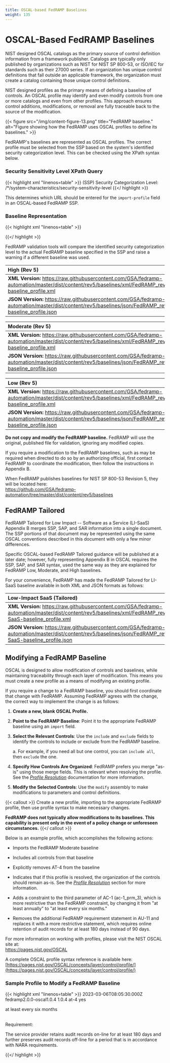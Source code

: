 ```yaml
---
title: OSCAL-based FedRAMP Baselines
weight: 135
---
```

# OSCAL-Based FedRAMP Baselines

NIST designed OSCAL catalogs as the primary source of control definition
information from a framework publisher. Catalogs are typically only
published by organizations such as NIST for NIST SP 800-53, or ISO/IEC
for standards such as their 27000 series. If an organization has unique
control definitions that fall outside an applicable framework, the
organization must create a catalog containing those unique control
definitions.

NIST designed profiles as the primary means of defining a baseline of
controls. An OSCAL profile may identify and even modify controls from
one or more catalogs and even from other profiles. This approach ensures
control additions, modifications, or removal are fully traceable back to
the source of the modification.

{{< figure src="/img/content-figure-13.png" title="FedRAMP baseline." alt="Figure showing how the FedRAMP uses OSCAL profiles to define its baselines." >}}

FedRAMP\'s baselines are represented as OSCAL profiles. The correct
profile must be selected from the SSP based on the system\'s identified
security categorization level. This can be checked using the XPath
syntax below.

### Security Sensitivity Level XPath Query
{{< highlight xml "linenos=table" >}}
  (SSP) Security Categorization Level:
    /*/system-characteristics/security-sensitivity-level
{{</ highlight >}}

This determines which URL should be entered for the `import-profile` field
in an OSCAL-based FedRAMP SSP.

### Baseline Representation
{{< highlight xml "linenos=table" >}}
  <!-- metadata -->
  <!-- This must point to the appropriate FedRAMP Baseline -->
  <import-profile
  href="https://path/to/FedRAMP_MODERATE-baseline_profile.xml"/>
  <!-- system-characteristics -->
{{</ highlight >}}

FedRAMP validation tools will compare the identified security
categorization level to the actual FedRAMP baseline specified in the SSP
and raise a warning if a different baseline was used.

|**High (Rev 5)**|
| :-- |
| **XML Version:** <https://raw.githubusercontent.com/GSA/fedramp-automation/master/dist/content/rev5/baselines/xml/FedRAMP_rev5_HIGH-baseline_profile.xml>|
| **JSON Version:** <https://raw.githubusercontent.com/GSA/fedramp-automation/master/dist/content/rev5/baselines/json/FedRAMP_rev5_HIGH-baseline_profile.json>|

|**Moderate (Rev 5)**|
| :-- |
| **XML Version:** <https://raw.githubusercontent.com/GSA/fedramp-automation/master/dist/content/rev5/baselines/xml/FedRAMP_rev5_MODERATE-baseline_profile.xml>|
| **JSON Version:** <https://raw.githubusercontent.com/GSA/fedramp-automation/master/dist/content/rev5/baselines/json/FedRAMP_rev5_MODERATE-baseline_profile.json>|

|**Low (Rev 5)**|
| :-- |
| **XML Version:** <https://raw.githubusercontent.com/GSA/fedramp-automation/master/dist/content/rev5/baselines/xml/FedRAMP_rev5_LOW-baseline_profile.xml>|
| **JSON Version:** <https://raw.githubusercontent.com/GSA/fedramp-automation/master/dist/content/rev5/baselines/json/FedRAMP_rev5_LOW-baseline_profile.json>|

**Do not copy and modify the FedRAMP baseline.** FedRAMP will use the
original, published file for validation, ignoring any modified copies.

If you require a modification to the FedRAMP baselines, such as may be
required when directed to do so by an authorizing official, first
contact FedRAMP to coordinate the modification, then follow the
instructions in Appendix B.

When FedRAMP publishes baselines for NIST SP 800-53 Revision 5, they
will be located here:\
<https://github.com/GSA/fedramp-automation/tree/master/dist/content/rev5/baselines>

## FedRAMP Tailored

FedRAMP Tailored for Low Impact -- Software as a Service (LI-SaaS)
Appendix B merges SSP, SAP, and SAR information into a single document.
The SSP portions of that document may be represented using the same
OSCAL conventions described in this document with only a few minor
differences.

Specific OSCAL-based FedRAMP Tailored guidance will be published at a
later date; however, fully representing Appendix B in OSCAL requires the
SSP, SAP, and SAR syntax, used the same way as they are explained for
FedRAMP Low, Moderate, and High baselines.

For your convenience, FedRAMP has made the FedRAMP Tailored for LI-SaaS
baseline available in both XML and JSON formats as follows:

|**Low-Impact SaaS (Tailored)**|
| :-- |
| **XML Version:** <https://raw.githubusercontent.com/GSA/fedramp-automation/master/dist/content/rev5/baselines/xml/FedRAMP_rev5_LI-SaaS-baseline_profile.xml>|
| **JSON Version:** <https://raw.githubusercontent.com/GSA/fedramp-automation/master/dist/content/rev5/baselines/json/FedRAMP_rev5_LI-SaaS-baseline_profile.json>|

## Modifying a FedRAMP Baseline

OSCAL is designed to allow modification of controls and baselines, while
maintaining traceability through each layer of modification. This means
you must create a new profile as a means of modifying an existing
profile.

If you require a change to a FedRAMP baseline, you should first
coordinate that change with FedRAMP. Assuming FedRAMP
agrees with the change, the correct way to implement the change is as
follows:

1.  **Create a new, blank OSCAL Profile.**

2.  **Point to the FedRAMP Baseline**: Point it to the appropriate
    FedRAMP baseline using an `import` field.

3.  **Select the Relevant Controls**: Use the `include` and `exclude` fields
    to identify the controls to include or exclude from the FedRAMP
    baseline.

    a.  For example, if you need all but one control, you can `include all`, then `exclude` the one.

4.  **Specify How Controls Are Organized**: FedRAMP prefers you merge
    \"as-is\" using those merge fields. This is relevant when resolving
    the profile. See the [*Profile Resolution*](/documentation/general-concepts/profile-resolution/) documentation
    for more information.

5.  **Modify the Selected Controls**: Use the `modify` assembly to make modifications to parameters and control definitions.

{{< callout >}}
Create a new profile, importing to the appropriate FedRAMP profile, then use profile syntax to make necessary changes.

**FedRAMP does not typically allow modifications to its baselines. This capability is present only in the event of a policy change or unforeseen circumstances.**
{{</ callout >}}


Below is an example profile, which accomplishes the
following actions:

-   Imports the FedRAMP Moderate baseline

-   Includes all controls from that baseline

-   Explicitly removes AT-4 from the baseline

-   Indicates that if this profile is resolved, the organization of the
    controls should remain as-is. See the [*Profile Resolution*](/documentation/general-concepts/profile-resolution/) section
    for more information.

-   Adds a constraint to the third parameter of AC-1 (ac-1_prm_3), which
    is more restrictive than the FedRAMP constraint, by changing it
    from \"at least annually\" to \"at least every six months.\"

-   Removes the additional FedRAMP requirement statement in AU-11 and
    replaces it with a more restrictive statement, which requires
    online retention of audit records for at least 180 days instead of
    90 days.

For more information on working with profiles, please visit the NIST
OSCAL site at:\
<https://pages.nist.gov/OSCAL>

A complete OSCAL profile syntax reference is available here:\
[https://pages.nist.gov/OSCAL/concepts/layer/control/profile/](https://pages.nist.gov/OSCAL/concepts/layer/control/profile/)

### Sample Profile to Modify a FedRAMP Baseline
{{< highlight xml "linenos=table" >}}
<profile xmlns="http://csrc.nist.gov/ns/oscal/1.0"
    uuid="-UUID-value-cut-">
    <metadata>
        <title>[XYZ Org] Modification to FedRAMP Moderate Baseline</title>
        <last-modified>2023-03-06T08:05:30.000Z</last-modified>
        <version>fedramp2.0.0-oscal1.0.4</version>
        <oscal-version>1.0.4</oscal-version>
    </metadata>
    <import href="https://path/to/FedRAMP_MODERATE-baseline_profile.xml">
        <!-- Include every control (and child control) in the Moderate baseline -->
        <include-all />
        <exclude-controls with-child-controls="yes">
            <!-- Remove Control AT-4 -->
            <with-id>at-4</with-id> 
        </exclude-controls>
    </import>
    <merge><as-is>yes</as-is></merge>
    <modify>
        <set-parameter id="ac-1_prm_3">
            <!-- Change the constraint from "at least annually" -->
            <constraint>
                <description>
                    <p>at least every six months</p>
                </description>
            </constraint>
        </set-parameter>        
        <alter control-id="au-11">
            <remove by-id="au-11_fr" />
            <add position="ending">
                <part id="au-11_fr" name="item">
                    <title>[XYZ Org]Modified Requirement</title>
                    <part id="au-11_fr_smt.1" name="item">
                        <prop name="label">Requirement:</prop>
                        <p>The service provider retains audit records on-line for at least 180 days and further preserves audit records off-line for a period that is in accordance with NARA requirements.</p>
                    </part>
                </part>
            </add>
        </alter>
    </modify>
</profile>
{{</ highlight >}}
